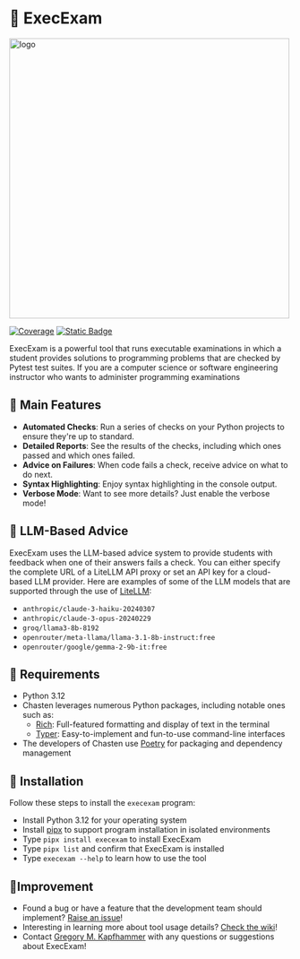 # 🚀 ExecExam

<img src="https://i.ibb.co/vzjX7p2/exe.png" alt="logo" height="500">

[![Coverage](https://img.shields.io/badge/coverage-71%25-orange)](https://github.com/GatorEducator/execexam/actions)
[![Static Badge](https://img.shields.io/badge/Maintained%3F-yes-orange)](https://github.com/GatorEducator/execexam/commits/main/)

ExecExam is a powerful tool that runs executable examinations in which a
student provides solutions to programming problems that are checked by Pytest
test suites. If you are a computer science or software engineering instructor
who wants to administer programming examinations

## 🌟 Main Features

- **Automated Checks**: Run a series of checks on your Python projects to ensure
they're up to standard.
- **Detailed Reports**: See the results of the checks, including which ones
passed and which ones failed.
- **Advice on Failures**: When code fails a check, receive advice on what to do next.
- **Syntax Highlighting**: Enjoy syntax highlighting in the console output.
- **Verbose Mode**: Want to see more details? Just enable the verbose mode!

## 🤝 LLM-Based Advice

ExecExam uses the LLM-based advice system to provide students with feedback
when one of their answers fails a check. You can either specify the complete
URL of a LiteLLM API proxy or set an API key for a cloud-based LLM provider.
Here are examples of some of the LLM models that are supported through the use
of [LiteLLM](https://docs.litellm.ai/docs/providers):

- `anthropic/claude-3-haiku-20240307`
- `anthropic/claude-3-opus-20240229`
- `groq/llama3-8b-8192`
- `openrouter/meta-llama/llama-3.1-8b-instruct:free`
- `openrouter/google/gemma-2-9b-it:free`

## 🔧 Requirements

- Python 3.12
- Chasten leverages numerous Python packages, including notable ones such as:
    - [Rich](https://github.com/Textualize/rich): Full-featured formatting and display of text in the terminal
    - [Typer](https://github.com/tiangolo/typer): Easy-to-implement and fun-to-use command-line interfaces
- The developers of Chasten use [Poetry](https://github.com/python-poetry/poetry) for packaging and dependency management

## 🔽 Installation

Follow these steps to install the `execexam` program:

- Install Python 3.12 for your operating system
- Install [pipx](https://github.com/pypa/pipx) to support program installation in isolated environments
- Type `pipx install execexam` to install ExecExam
- Type `pipx list` and confirm that ExecExam is installed
- Type `execexam --help` to learn how to use the tool

## 🧗Improvement

- Found a bug or have a feature that the development team should implement?
[Raise an issue](https://github.com/gkapfham/execexam/issues)!
- Interesting in learning more about tool usage details? [Check the
wiki](https://github.com/gkapfham/execexam/wiki)!
- Contact [Gregory M. Kapfhammer](https://www.gregorykapfhammer.com/) with any
questions or suggestions about ExecExam!

